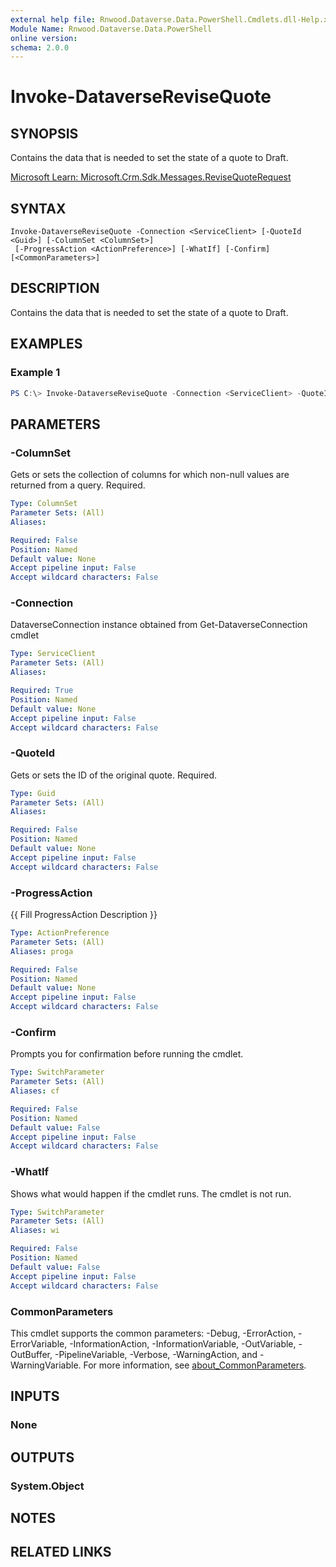 ```yaml
---
external help file: Rnwood.Dataverse.Data.PowerShell.Cmdlets.dll-Help.xml
Module Name: Rnwood.Dataverse.Data.PowerShell
online version:
schema: 2.0.0
---
```


# Invoke-DataverseReviseQuote

## SYNOPSIS
Contains the data that is needed to set the state of a quote to Draft.

[Microsoft Learn: Microsoft.Crm.Sdk.Messages.ReviseQuoteRequest](https://learn.microsoft.com/dotnet/api/Microsoft.Crm.Sdk.Messages.ReviseQuoteRequest)

## SYNTAX

```
Invoke-DataverseReviseQuote -Connection <ServiceClient> [-QuoteId <Guid>] [-ColumnSet <ColumnSet>]
 [-ProgressAction <ActionPreference>] [-WhatIf] [-Confirm] [<CommonParameters>]
```

## DESCRIPTION
Contains the data that is needed to set the state of a quote to Draft.

## EXAMPLES

### Example 1
```powershell
PS C:\> Invoke-DataverseReviseQuote -Connection <ServiceClient> -QuoteId <Guid> -ColumnSet <ColumnSet>
```

## PARAMETERS

### -ColumnSet
Gets or sets the collection of columns for which non-null values are returned from a query. Required.

```yaml
Type: ColumnSet
Parameter Sets: (All)
Aliases:

Required: False
Position: Named
Default value: None
Accept pipeline input: False
Accept wildcard characters: False
```

### -Connection
DataverseConnection instance obtained from Get-DataverseConnection cmdlet

```yaml
Type: ServiceClient
Parameter Sets: (All)
Aliases:

Required: True
Position: Named
Default value: None
Accept pipeline input: False
Accept wildcard characters: False
```

### -QuoteId
Gets or sets the ID of the original quote. Required.

```yaml
Type: Guid
Parameter Sets: (All)
Aliases:

Required: False
Position: Named
Default value: None
Accept pipeline input: False
Accept wildcard characters: False
```

### -ProgressAction
{{ Fill ProgressAction Description }}

```yaml
Type: ActionPreference
Parameter Sets: (All)
Aliases: proga

Required: False
Position: Named
Default value: None
Accept pipeline input: False
Accept wildcard characters: False
```

### -Confirm
Prompts you for confirmation before running the cmdlet.

```yaml
Type: SwitchParameter
Parameter Sets: (All)
Aliases: cf

Required: False
Position: Named
Default value: False
Accept pipeline input: False
Accept wildcard characters: False
```

### -WhatIf
Shows what would happen if the cmdlet runs. The cmdlet is not run.

```yaml
Type: SwitchParameter
Parameter Sets: (All)
Aliases: wi

Required: False
Position: Named
Default value: False
Accept pipeline input: False
Accept wildcard characters: False
```

### CommonParameters
This cmdlet supports the common parameters: -Debug, -ErrorAction, -ErrorVariable, -InformationAction, -InformationVariable, -OutVariable, -OutBuffer, -PipelineVariable, -Verbose, -WarningAction, and -WarningVariable. For more information, see [about_CommonParameters](http://go.microsoft.com/fwlink/?LinkID=113216).

## INPUTS

### None
## OUTPUTS

### System.Object
## NOTES

## RELATED LINKS
